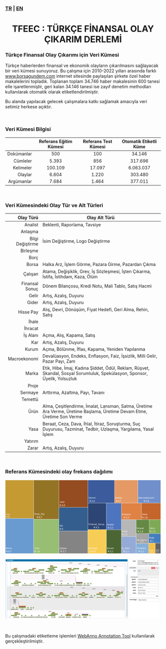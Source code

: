 ### [TR](README.md) | [EN](README_EN.md)
<center><h1>TFEEC : TÜRKÇE FİNANSAL OLAY ÇIKARIM DERLEMİ</h1></center> 

### Türkçe Finansal Olay Çıkarımı için Veri Kümesi
Türkçe haberlerden finansal ve ekonomik  olayların çıkarılmasını sağlayacak bir veri kümesi sunuyoruz. Bu çalışma için 2010-2022 yılları arasında farklı www.borsagundem.com internet sitesinde paylaşılan şirkete özel haber makalelerini topladık. Toplanan toplam 34.746 haber makalesinin 600 tanesi elle işaretlenmiştir, geri kalan 34.146 tanesi ise zayıf denetim methodları kullanılarak otomatik olarak etiketlendirilmiştir.

Bu alanda yapılacak gelecek çalışmalara katkı sağlamak amacıyla veri setimiz herkese açıktır.

<br/>

### Veri Kümesi Bilgisi
| | Referans Eğitim Kümesi  | Referans Test Kümesi | Otomatik Etiketli Küme |
|--:|:--:|:--:|:--:|
|Dokümanlar   | 500     | 100     | 34.146    |
|Cümleler     | 5.393   | 856     | 317.696   |
|Kelimeler    | 100.109 | 17.097  | 6.063.037 |
|Olaylar      | 6.604   | 1.220   | 303.480   |
|Argümanlar   | 7.684   | 1.464   | 377.011   |

<br/>

### Veri Kümesindeki Olay Tür ve Alt Türleri
| Olay Türü | Olay Alt Türü |
|--:|--|
|Analist|Beklenti, Raporlama, Tavsiye|
|Anlaşma||
|Bilgi Değiştirme|İsim Değiştirme, Logo Değiştirme|
|Birleşme||
|Borç||
|Borsa|Halka Arz, İşlem Görme, Pazara Girme, Pazardan Çıkma|
|Çalışan|Atama, Değişiklik, Grev, İş Sözleşmesi, İşten Çıkarma, İstifa, İstihdam, Kaza, Ölüm|
|Finansal Sonuç|Dönem Bilançosu, Kredi Notu, Mali Tablo, Satış Hacmi|
|Gelir|Artış, Azalış, Duyuru|
|Gider|Artış, Azalış, Duyuru|
|Hisse Pay|Alış, Devri, Dönüşüm, Fiyat Hedefi, Geri Alma, Rehin, Satış|
|İhale||
|İhracat||
|İş Alanı|Açma, Alış, Kapama, Satış|
|Kar|Artış, Azalış, Duyuru|
|Kurum|Açma, Bölünme, İflas, Kapama, Yeniden Yapılanma|
|Macroekonomi|Devalüasyon, Endeks, Enflasyon, Faiz, İşsizlik, Milli Gelir, Pazar Payı, Zam|
|Marka|Etik, Hibe, İmaj, Kadına Şiddet, Ödül, Reklam, Rüşvet, Skandal, Sosyal Sorumluluk, Spekülasyon, Sponsor, Üyelik, Yolsuzluk|
|Proje||
|Sermaye|Arttırma, Azaltma, Payı, Tavanı|
|Temettü||
|Ürün|Alma, Çeşitlendirme, İmalat, Lansman, Satma, Üretime Ara Verme, Üretime Başlama, Üretime Devam Etme, Üretime Son Verme|
|Yasa|Beraat, Ceza, Dava, İhlal, İtiraz, Soruşturma, Suç Duyurusu, Tazminat, Tedbir, Uzlaşma, Yargılama, Yasal İşlem|
|Yatırım||
|Zarar|Artış, Azalış, Duyuru|

<br />

### Referans Kümesindeki olay frekans dağılımı
![image info](./frequency_distribution_TR.png)

![image info](./ExampleAnnotatedDocument.png)

<br />
<!---
### Çalışmanızda bu veri setini kullanıyorsanız, lütfen aşağıdaki makaleye atıfta bulunun
```bibtex
@article{sima2001building,
  title={Building a tree-bank of modern Hebrew text},
  author={Sima’an, Khalil and Itai, Alon and Winter, Yoad and Altman, Alon and Nativ, Noa},
  journal={Traitement Automatique des Langues},
  volume={42},
  number={2},
  pages={247--380},
  year={2001},
  publisher={Citeseer}
}
```
<br />
-->

Bu çalışmadaki etiketleme işlemleri [WebAnno Annotation Tool](https://webanno.github.io/webanno/) kullanılarak gerçekleştirilmiştir.

